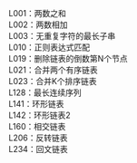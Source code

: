 L001：两数之和  
L002：两数相加  
L003：无重复字符的最长子串  
L010：正则表达式匹配  
L019：删除链表的倒数第N个节点  
L021：合并两个有序链表  
L023：合并K个排序链表  
L128：最长连续序列  
L141：环形链表  
L142：环形链表2  
L160：相交链表  
L206：反转链表  
L234：回文链表  


